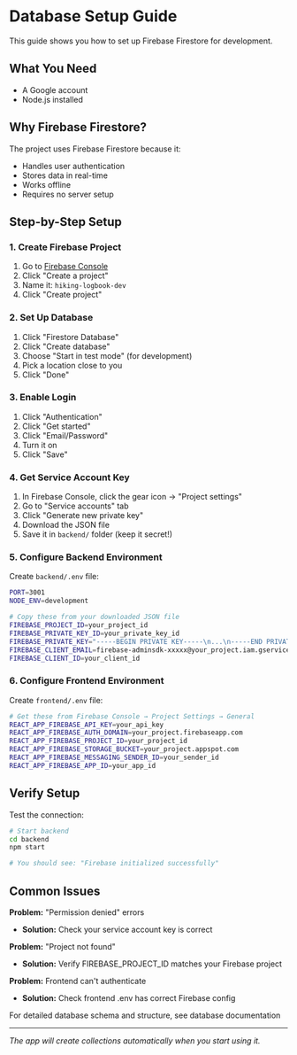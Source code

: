 # Database Setup Guide

This guide shows you how to set up Firebase Firestore for development.

## What You Need

- A Google account
- Node.js installed


## Why Firebase Firestore?

The project uses Firebase Firestore because it:
- Handles user authentication
- Stores data in real-time
- Works offline
- Requires no server setup

## Step-by-Step Setup

### 1. Create Firebase Project

1. Go to [Firebase Console](https://console.firebase.google.com/)
2. Click "Create a project"
3. Name it: `hiking-logbook-dev`
4. Click "Create project"

### 2. Set Up Database

1. Click "Firestore Database"
2. Click "Create database"
3. Choose "Start in test mode" (for development)
4. Pick a location close to you
5. Click "Done"

### 3. Enable Login

1. Click "Authentication"
2. Click "Get started"
3. Click "Email/Password"
4. Turn it on
5. Click "Save"

### 4. Get Service Account Key

1. In Firebase Console, click the gear icon → "Project settings"
2. Go to "Service accounts" tab
3. Click "Generate new private key"
4. Download the JSON file
5. Save it in `backend/` folder (keep it secret!)

### 5. Configure Backend Environment

Create `backend/.env` file:

```bash
PORT=3001
NODE_ENV=development

# Copy these from your downloaded JSON file
FIREBASE_PROJECT_ID=your_project_id
FIREBASE_PRIVATE_KEY_ID=your_private_key_id
FIREBASE_PRIVATE_KEY="-----BEGIN PRIVATE KEY-----\n...\n-----END PRIVATE KEY-----"
FIREBASE_CLIENT_EMAIL=firebase-adminsdk-xxxxx@your_project.iam.gserviceaccount.com
FIREBASE_CLIENT_ID=your_client_id
```

### 6. Configure Frontend Environment

Create `frontend/.env` file:

```bash
# Get these from Firebase Console → Project Settings → General
REACT_APP_FIREBASE_API_KEY=your_api_key
REACT_APP_FIREBASE_AUTH_DOMAIN=your_project.firebaseapp.com
REACT_APP_FIREBASE_PROJECT_ID=your_project_id
REACT_APP_FIREBASE_STORAGE_BUCKET=your_project.appspot.com
REACT_APP_FIREBASE_MESSAGING_SENDER_ID=your_sender_id
REACT_APP_FIREBASE_APP_ID=your_app_id
```

## Verify Setup

Test the connection:

```bash
# Start backend
cd backend
npm start

# You should see: "Firebase initialized successfully"
```

## Common Issues

**Problem:** "Permission denied" errors
- **Solution:** Check your service account key is correct

**Problem:** "Project not found"
- **Solution:** Verify FIREBASE_PROJECT_ID matches your Firebase project

**Problem:** Frontend can't authenticate
- **Solution:** Check frontend .env has correct Firebase config


For detailed database schema and structure, see database documentation

---

_The app will create collections automatically when you start using it._
